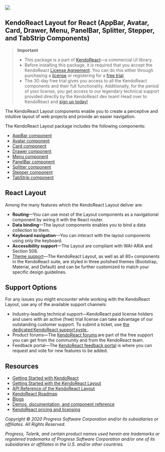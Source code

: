 <a href="https://www.telerik.com/kendo-react-ui/?utm_medium=referral&utm_source=npm&utm_campaign=kendo-ui-react-trial-npm-layout&utm_content=banner" target="_blank">
<img src="https://www.telerik.com/kendo-react-ui/npm-banner.svg">
</a>

## KendoReact Layout for React (AppBar, Avatar, Card, Drawer, Menu, PanelBar, Splitter, Stepper, and TabStrip Components)

> **Important**
> * This package is а part of [KendoReact](https://www.telerik.com/kendo-react-ui/?utm_medium=referral&utm_source=npm&utm_campaign=kendo-ui-react-trial-npm-layout)&mdash;a commercial UI library.
> * Before installing this package, it is required that you accept the KendoReact [License Agreement](https://www.telerik.com/purchase/license-agreement/progress-kendoreact?utm_medium=referral&utm_source=npm&utm_campaign=kendo-ui-react-trial-npm-layout). You can do this either through purchasing a [license](https://www.telerik.com/kendo-react-ui/pricing/?utm_medium=referral&utm_source=npm&utm_campaign=kendo-ui-react-trial-npm-layout) or registering for a [free trial](https://www.telerik.com/download-login-v2-kendo-react-ui?utm_medium=referral&utm_source=npm&utm_campaign=kendo-ui-react-trial-npm-layout]).
> * The 30-day free trial gives you access to all the KendoReact components and their full functionality. Additionally, for the period of your license, you get access to our legendary technical support provided directly by the KendoReact dev team! Head over to KendoReact and [sign up today!](https://www.telerik.com/download-login-v2-kendo-react-ui?utm_medium=referral&utm_source=npm&utm_campaign=kendo-ui-react-trial-npm-layout)

The KendoReact Layout components enable you to create a perceptive and intuitive layout of web projects and provide an easier navigation.

The KendoReact Layout package includes the following components:

* [AppBar component](https://www.telerik.com/kendo-react-ui/components/layout/appbar/?utm_medium=referral&utm_source=npm&utm_campaign=kendo-ui-react-trial-npm-layout)
* [Avatar component](https://www.telerik.com/kendo-react-ui/components/layout/avatar/?utm_medium=referral&utm_source=npm&utm_campaign=kendo-ui-react-trial-npm-layout)
* [Card component](https://www.telerik.com/kendo-react-ui/components/layout/card/?utm_medium=referral&utm_source=npm&utm_campaign=kendo-ui-react-trial-npm-layout)
* [Drawer component](https://www.telerik.com/kendo-react-ui/components/layout/drawer/?utm_medium=referral&utm_source=npm&utm_campaign=kendo-ui-react-trial-npm-layout)
* [Menu component](https://www.telerik.com/kendo-react-ui/components/layout/menu/?utm_medium=referral&utm_source=npm&utm_campaign=kendo-ui-react-trial-npm-layout)
* [PanelBar component](https://www.telerik.com/kendo-react-ui/components/layout/panelbar/?utm_medium=referral&utm_source=npm&utm_campaign=kendo-ui-react-trial-npm-layout)
* [Splitter component](https://www.telerik.com/kendo-react-ui/components/layout/splitter/?utm_medium=referral&utm_source=npm&utm_campaign=kendo-ui-react-trial-npm-layout)
* [Stepper component](https://www.telerik.com/kendo-react-ui/components/layout/stepper/?utm_medium=referral&utm_source=npm&utm_campaign=kendo-ui-react-trial-npm-layout)
* [TabStrip component](https://www.telerik.com/kendo-react-ui/components/layout/tabstrip/?utm_medium=referral&utm_source=npm&utm_campaign=kendo-ui-react-trial-npm-layout)

## React Layout

Among the many features which the KendoReact Layout deliver are:

* **Routing**&mdash;You can use most of the Layout components as a navigational component by wiring it with the React router.
* **Data binding**&mdash;The layout components enables you to bind a data collection to them.
* **Keyboard navigation**&mdash;You can interact with the layout components using only the keyboard.
* **Accessibility support**&mdash;The Layout are compliant with WAI-ARIA and Section 508.
* [Theme support](https://www.telerik.com/kendo-react-ui/components/styling/?utm_medium=referral&utm_source=npm&utm_campaign=kendo-ui-react-trial-npm-layout)&mdash;The KendoReact Layout, as well as all 80+ components in the KendoReact suite, are styled in three polished themes (Bootstrap, Material, and Default) and can be further customized to match your specific design guidelines.

## Support Options

For any issues you might encounter while working with the KendoReact Layout, use any of the available support channels:

* Industry-leading technical support&mdash;KendoReact paid license holders and users with an active (free) trial license can take advantage of our outstanding customer support. To submit a ticket, use [the dedicated KendoReact support syste.](https://www.telerik.com/account/support-tickets?utm_medium=referral&utm_source=npm&utm_campaign=kendo-ui-react-trial-npm-all).
* Product forums&mdash;The [KendoReact forums](https://www.telerik.com/forums/kendo-ui-react?utm_medium=referral&utm_source=npm&utm_campaign=kendo-ui-react-trial-npm-all) are part of the free support you can get from the community and from the KendoReact team.
* Feedback portal&mdash;The [KendoReact feedback portal](https://feedback.telerik.com/kendo-react-ui?utm_medium=referral&utm_source=npm&utm_campaign=kendo-ui-react-trial-npm-all) is where you can request and vote for new features to be added.

## Resources

* [Getting Started with KendoReact](https://www.telerik.com/kendo-react-ui/getting-started/?utm_medium=referral&utm_source=npm&utm_campaign=kendo-ui-react-trial-npm-layout)
* [Getting Started with the KendoReact Layout](https://www.telerik.com/kendo-react-ui/components/layout/?utm_medium=referral&utm_source=npm&utm_campaign=kendo-ui-react-trial-npm-layout)
* [API Reference of the KendoReact Layout](https://www.telerik.com/kendo-react-ui/components/layout/api/?utm_medium=referral&utm_source=npm&utm_campaign=kendo-ui-react-trial-npm-layout)
* [KendoReact Roadmap](https://www.telerik.com/kendo-react-ui/roadmap/?utm_medium=referral&utm_source=npm&utm_campaign=kendo-ui-react-trial-npm-layout)
* [Blogs](https://www.telerik.com/blogs/tag/kendoreact?utm_medium=referral&utm_source=npm&utm_campaign=kendo-ui-react-trial-npm-layout)
* [Demos, documentation, and component reference](https://www.telerik.com/kendo-react-ui/components/?utm_medium=referral&utm_source=npm&utm_campaign=kendo-ui-react-trial-npm-layout)
* [KendoReact pricing and licensing](https://www.telerik.com/kendo-react-ui/pricing/?utm_medium=referral&utm_source=npm&utm_campaign=kendo-ui-react-trial-npm-layout)

*Copyright © 2020 Progress Software Corporation and/or its subsidiaries or affiliates. All Rights Reserved.*

*Progress, Telerik, and certain product names used herein are trademarks or registered trademarks of Progress Software Corporation and/or one of its subsidiaries or affiliates in the U.S. and/or other countries.*
